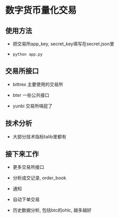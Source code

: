 # 数字货币量化交易

## 使用方法

- 把交易所app_key, secret_key填写在secret.json里

- `python app.py`

## 交易所接口

- bittrex
  主要使用的交易所

- bter
  一些公共接口

- yunbi
  交易所嗝屁了



## 技术分析

- 大部分技术指标talib里都有


## 接下来工作

- 更多交易所接口

- 分析成交记录, order_book

- 通知

- 自动下单交易

- 历史数据分析, 包括btc的ohlc, 越多越好